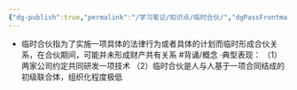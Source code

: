```yaml
---
{"dg-publish":true,"permalink":"/学习笔记/知识点/临时合伙/","dgPassFrontmatter":true}
---
```


- 临时合伙指为了实施⼀项具体的法律行为或者具体的计划而临时形成合伙关系，在合伙期间，可能并未形成财产共有关系 #背诵/概念 
·典型表现：
（1）两家公司约定共同研发⼀项技术
（2）临时合伙是人与人基于⼀项合同结成的初级联合体，组织化程度极低